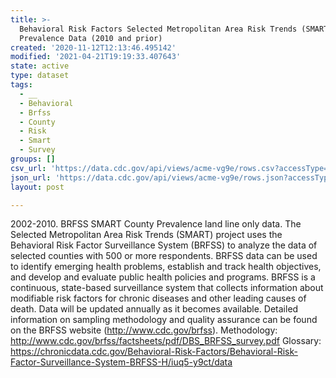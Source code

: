 ```yaml
---
title: >-
  Behavioral Risk Factors Selected Metropolitan Area Risk Trends (SMART) County
  Prevalence Data (2010 and prior)
created: '2020-11-12T12:13:46.495142'
modified: '2021-04-21T19:19:33.407643'
state: active
type: dataset
tags:
  - __
  - Behavioral
  - Brfss
  - County
  - Risk
  - Smart
  - Survey
groups: []
csv_url: 'https://data.cdc.gov/api/views/acme-vg9e/rows.csv?accessType=DOWNLOAD'
json_url: 'https://data.cdc.gov/api/views/acme-vg9e/rows.json?accessType=DOWNLOAD'
layout: post

---
```

2002-2010. BRFSS SMART County Prevalence land line only data. The Selected Metropolitan Area Risk Trends (SMART) project uses the Behavioral Risk Factor Surveillance System (BRFSS) to analyze the data of selected counties with 500 or more respondents. BRFSS data can be used to identify emerging health problems, establish and track health objectives, and develop and evaluate public health policies and programs. BRFSS is a continuous, state-based surveillance system that collects information about modifiable risk factors for chronic diseases and other leading causes of death. Data will be updated annually as it becomes available. Detailed information on sampling methodology and quality assurance can be found on the BRFSS website (http://www.cdc.gov/brfss). Methodology: http://www.cdc.gov/brfss/factsheets/pdf/DBS_BRFSS_survey.pdf Glossary: https://chronicdata.cdc.gov/Behavioral-Risk-Factors/Behavioral-Risk-Factor-Surveillance-System-BRFSS-H/iuq5-y9ct/data
